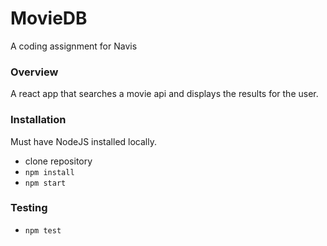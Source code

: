 # MovieDB
A coding assignment for Navis

### Overview
A react app that searches a movie api and displays the results for the user.

### Installation
Must have NodeJS installed locally.

- clone repository
- ```npm install```
- ```npm start```

### Testing
- ```npm test```
